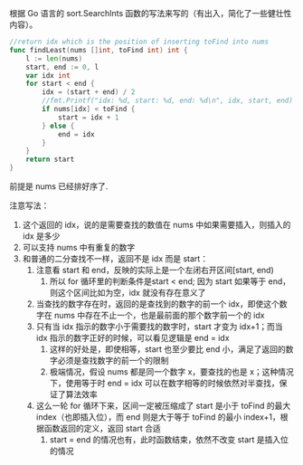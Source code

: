 根据 Go 语言的 sort.SearchInts 函数的写法来写的（有出入，简化了一些健壮性内容）。

```Go
//return idx which is the position of inserting toFind into nums
func findLeast(nums []int, toFind int) int {
    l := len(nums)
    start, end := 0, l
    var idx int
    for start < end {
        idx = (start + end) / 2
        //fmt.Printf("idx: %d, start: %d, end: %d\n", idx, start, end)
        if nums[idx] < toFind {
            start = idx + 1
        } else {
            end = idx
        }
    }
    return start
}
```

前提是 nums 已经排好序了.

注意写法：
1. 这个返回的 idx，说的是需要查找的数值在 nums 中如果需要插入，则插入的 idx 是多少
2. 可以支持 nums 中有重复的数字
3. 和普通的二分查找不一样，返回不是 idx 而是 start：
	1. 注意看 start 和 end，反映的实际上是一个左闭右开区间[start, end)
		1. 所以 for 循环里的判断条件是start < end; 因为 start 如果等于 end，则这个区间比如为空，idx 就没有存在意义了
	2. 当查找的数字存在时，返回的是查找到的数字的前一个 idx，即使这个数字在 nums 中存在不止一个，也是最前面的那个数字前一个的 idx
	3. 只有当 idx 指示的数字小于需要找的数字时，start 才变为 idx+1；而当 idx 指示的数字正好的时候，可以看见逻辑是 end = idx
		1. 这样的好处是，即使相等，start 也至少要比 end 小，满足了返回的数字必须是查找数字的前一个的限制
		2. 极端情况，假设 nums 都是同一个数字 x，要查找的也是 x；这种情况下，使用等于时 end = idx 可以在数字相等的时候依然对半查找，保证了算法效率
	4. 这么一轮 for 循环下来，区间一定被压缩成了 start 是小于 toFind 的最大 index（也即插入位），而 end 则是大于等于 toFind 的最小 index+1，根据函数返回的定义，返回 start 合适
		1. start = end 的情况也有，此时函数结束，依然不改变 start 是插入位的情况